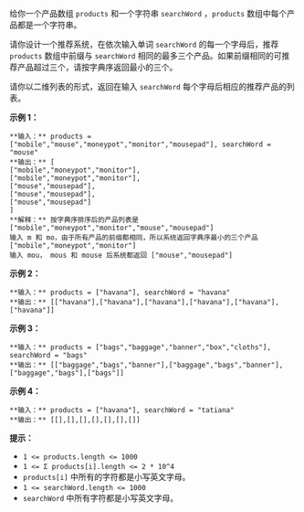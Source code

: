 给你一个产品数组 `products` 和一个字符串 `searchWord` ，`products`  数组中每个产品都是一个字符串。

请你设计一个推荐系统，在依次输入单词 `searchWord` 的每一个字母后，推荐 `products` 数组中前缀与 `searchWord`
相同的最多三个产品。如果前缀相同的可推荐产品超过三个，请按字典序返回最小的三个。

请你以二维列表的形式，返回在输入 `searchWord` 每个字母后相应的推荐产品的列表。



**示例 1：**

    
    
    **输入：** products = ["mobile","mouse","moneypot","monitor","mousepad"], searchWord = "mouse"
    **输出：** [
    ["mobile","moneypot","monitor"],
    ["mobile","moneypot","monitor"],
    ["mouse","mousepad"],
    ["mouse","mousepad"],
    ["mouse","mousepad"]
    ]
    **解释：** 按字典序排序后的产品列表是 ["mobile","moneypot","monitor","mouse","mousepad"]
    输入 m 和 mo，由于所有产品的前缀都相同，所以系统返回字典序最小的三个产品 ["mobile","moneypot","monitor"]
    输入 mou， mous 和 mouse 后系统都返回 ["mouse","mousepad"]
    

**示例 2：**

    
    
    **输入：** products = ["havana"], searchWord = "havana"
    **输出：** [["havana"],["havana"],["havana"],["havana"],["havana"],["havana"]]
    

**示例 3：**

    
    
    **输入：** products = ["bags","baggage","banner","box","cloths"], searchWord = "bags"
    **输出：** [["baggage","bags","banner"],["baggage","bags","banner"],["baggage","bags"],["bags"]]
    

**示例 4：**

    
    
    **输入：** products = ["havana"], searchWord = "tatiana"
    **输出：** [[],[],[],[],[],[],[]]
    



**提示：**

  * `1 <= products.length <= 1000`
  * `1 <= Σ products[i].length <= 2 * 10^4`
  * `products[i]` 中所有的字符都是小写英文字母。
  * `1 <= searchWord.length <= 1000`
  * `searchWord` 中所有字符都是小写英文字母。

